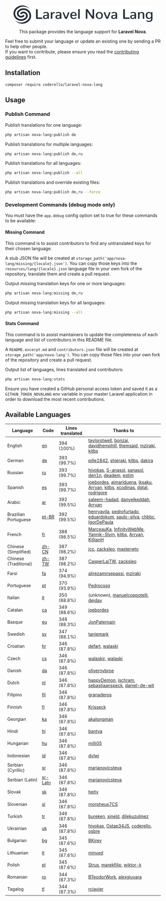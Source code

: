 <p align="center"><img alt="Laraflash" src="logo.png" width="450"></p>

<p align="center">This package provides the language support for <b>Laravel Nova</b>.</p>

Feel free to submit your language or update an existing one by sending a PR to help other people.  
If you want to contribute, please ensure you read the [contributing guidelines](CONTRIBUTING.md) first.

## Installation

```bash
composer require coderello/laravel-nova-lang
```

## Usage
### Publish Command
Publish translations for one language:
```bash
php artisan nova-lang:publish de
```

Publish translations for multiple languages:
```bash
php artisan nova-lang:publish de,ru
```

Publish translations for all languages:
```bash
php artisan nova-lang:publish --all
```

Publish translations and override existing files:
```bash
php artisan nova-lang:publish de,ru --force
```

### Development Commands (debug mode only)

You must have the `app.debug` config option set to true for these commands to be available:

#### Missing Command

This command is to assist contributors to find any untranslated keys for their chosen language.

A stub JSON file will be created at `storage_path('app/nova-lang/missing/{locale}.json')`. You can copy those keys into the `resources/lang/{locale}.json` language file in your own fork of the repository, translate them and create a pull request.

Output missing translation keys for one or more languages:
```bash
php artisan nova-lang:missing de,ru
```

Output missing translation keys for all languages:
```bash
php artisan nova-lang:missing --all
```

#### Stats Command

This command is to assist maintainers to update the completeness of each language and list of contributors in this README file.

A `README.excerpt.md` and `contributors.json` file will be created at `storage_path('app/nova-lang')`. You can copy those files into your own fork of the repository and create a pull request.

Output list of languages, lines translated and contributors:
```bash
php artisan nova-lang:stats
```

Ensure you have created a GitHub personal access token and saved it as a `GITHUB_TOKEN_NOVALANG` env variable in your master Laravel application in order to download the most recent contributions.

## Available Languages

| Language | Code | Lines translated | Thanks to |
| --- | --- | --- | --- |
| English | [en](resources/lang/en.json) | 394 (100%) | [taylorotwell](https://github.com/taylorotwell), [bonzai](https://github.com/bonzai), [davidhemphill](https://github.com/davidhemphill), [themsaid](https://github.com/themsaid), [mziraki](https://github.com/mziraki), [kitbs](https://github.com/kitbs) |
| German | [de](resources/lang/de.json) | 393 (99.7%) | [pille1842](https://github.com/pille1842), [shieraki](https://github.com/shieraki), [kitbs](https://github.com/kitbs), [dakira](https://github.com/dakira) |
| Russian | [ru](resources/lang/ru.json) | 393 (99.7%) | [hivokas](https://github.com/hivokas), [S-anasol](https://github.com/S-anasol), [sanasol](https://github.com/sanasol), [den1n](https://github.com/den1n), [deadem](https://github.com/deadem), [estim](https://github.com/estim) |
| Spanish | [es](resources/lang/es.json) | 393 (99.7%) | [joebordes](https://github.com/joebordes), [ajmariduena](https://github.com/ajmariduena), [iksaku](https://github.com/iksaku), [Arryan](https://github.com/Arryan), [kitbs](https://github.com/kitbs), [xcodinas](https://github.com/xcodinas), [dgtal](https://github.com/dgtal), [rodrigore](https://github.com/rodrigore) |
| Arabic | [ar](resources/lang/ar.json) | 392 (99.5%) | [saleem-hadad](https://github.com/saleem-hadad), [danyelkeddah](https://github.com/danyelkeddah), [Arryan](https://github.com/Arryan) |
| Brazilian Portuguese | [pt-BR](resources/lang/pt-BR.json) | 392 (99.5%) | [henryavila](https://github.com/henryavila), [pedrofurtado](https://github.com/pedrofurtado), [eduardokum](https://github.com/eduardokum), [saulo-silva](https://github.com/saulo-silva), [chbbc](https://github.com/chbbc), [IgorDePaula](https://github.com/IgorDePaula) |
| French | [fr](resources/lang/fr.json) | 388 (98.5%) | [MarceauKa](https://github.com/MarceauKa), [InfinityWebMe](https://github.com/InfinityWebMe), [Yannik-Slym](https://github.com/Yannik-Slym), [kitbs](https://github.com/kitbs), [Arryan](https://github.com/Arryan), [KillianH](https://github.com/KillianH) |
| Chinese (Simplified) | [zh-CN](resources/lang/zh-CN.json) | 387 (98.2%) | [jcc](https://github.com/jcc), [zacksleo](https://github.com/zacksleo), [masterwto](https://github.com/masterwto) |
| Chinese (Traditional) | [zh-TW](resources/lang/zh-TW.json) | 387 (98.2%) | [CasperLaiTW](https://github.com/CasperLaiTW), [zacksleo](https://github.com/zacksleo) |
| Farsi | [fa](resources/lang/fa.json) | 374 (94.9%) | [alirezamirsepassi](https://github.com/alirezamirsepassi), [mziraki](https://github.com/mziraki) |
| Portuguese | [pt](resources/lang/pt.json) | 370 (93.9%) | [Pedrocssg](https://github.com/Pedrocssg) |
| Italian | [it](resources/lang/it.json) | 350 (88.8%) | (unknown), [manuelcoppotelli](https://github.com/manuelcoppotelli), [dejdav](https://github.com/dejdav) |
| Catalan | [ca](resources/lang/ca.json) | 349 (88.6%) | [joebordes](https://github.com/joebordes) |
| Basque | [eu](resources/lang/eu.json) | 348 (88.3%) | [JonPaternain](https://github.com/JonPaternain) |
| Swedish | [sv](resources/lang/sv.json) | 347 (88.1%) | [tanjemark](https://github.com/tanjemark) |
| Croatian | [hr](resources/lang/hr.json) | 346 (87.8%) | [defart](https://github.com/defart), [walaski](https://github.com/walaski) |
| Czech | [cs](resources/lang/cs.json) | 346 (87.8%) | [walaskir](https://github.com/walaskir), [walaski](https://github.com/walaski) |
| Danish | [da](resources/lang/da.json) | 346 (87.8%) | [olivernybroe](https://github.com/olivernybroe) |
| Dutch | [nl](resources/lang/nl.json) | 346 (87.8%) | [happyDemon](https://github.com/happyDemon), [jschram](https://github.com/jschram), [sebastiaanspeck](https://github.com/sebastiaanspeck), [daniel-de-wit](https://github.com/daniel-de-wit) |
| Filipino | [fil](resources/lang/fil.json) | 346 (87.8%) | [granaderos](https://github.com/granaderos) |
| Finnish | [fi](resources/lang/fi.json) | 346 (87.8%) | [Krisseck](https://github.com/Krisseck) |
| Georgian | [ka](resources/lang/ka.json) | 346 (87.8%) | [akalongman](https://github.com/akalongman) |
| Hindi | [hi](resources/lang/hi.json) | 346 (87.8%) | [bantya](https://github.com/bantya) |
| Hungarian | [hu](resources/lang/hu.json) | 346 (87.8%) | [milli05](https://github.com/milli05) |
| Indonesian | [id](resources/lang/id.json) | 346 (87.8%) | [dvlwj](https://github.com/dvlwj) |
| Serbian (Cyrillic) | [sr](resources/lang/sr.json) | 346 (87.8%) | [marjanovicsteva](https://github.com/marjanovicsteva) |
| Serbian (Latin) | [sr-Latn](resources/lang/sr-Latn.json) | 346 (87.8%) | [marjanovicsteva](https://github.com/marjanovicsteva) |
| Slovak | [sk](resources/lang/sk.json) | 346 (87.8%) | [hejty](https://github.com/hejty) |
| Slovenian | [sl](resources/lang/sl.json) | 346 (87.8%) | [morpheus7CS](https://github.com/morpheus7CS) |
| Turkish | [tr](resources/lang/tr.json) | 346 (87.8%) | [bureken](https://github.com/bureken), [sineld](https://github.com/sineld), [dilekuzulmez](https://github.com/dilekuzulmez) |
| Ukrainian | [uk](resources/lang/uk.json) | 346 (87.8%) | [hivokas](https://github.com/hivokas), [Ostap34JS](https://github.com/Ostap34JS), [coderello](https://github.com/coderello), [osbre](https://github.com/osbre) |
| Bulgarian | [bg](resources/lang/bg.json) | 345 (87.6%) | [BKirev](https://github.com/BKirev) |
| Lithuanian | [lt](resources/lang/lt.json) | 345 (87.6%) | [minved](https://github.com/minved) |
| Polish | [pl](resources/lang/pl.json) | 345 (87.6%) | [Strus](https://github.com/Strus), [marekfilip](https://github.com/marekfilip), [wiktor-k](https://github.com/wiktor-k) |
| Romanian | [ro](resources/lang/ro.json) | 344 (87.3%) | [BTeodorWork](https://github.com/BTeodorWork), [alexgiuvara](https://github.com/alexgiuvara) |
| Tagalog | [tl](resources/lang/tl.json) | 344 (87.3%) | [rcjavier](https://github.com/rcjavier) |
